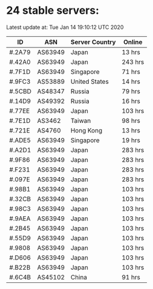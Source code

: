 # 24 stable servers:

Latest update at: Tue Jan 14 19:10:12 UTC 2020

| ID | ASN | Server Country | Online |
| -- | --- | -------------- | ------ |
| #.2A79 | AS63949 | Japan | 13 hrs |
| #.42A0 | AS63949 | Japan | 243 hrs |
| #.7F1D | AS63949 | Singapore | 71 hrs |
| #.9FC3 | AS53889 | United States | 14 hrs |
| #.5CBD | AS48347 | Russia | 79 hrs |
| #.14D9 | AS49392 | Russia | 16 hrs |
| #.77EE | AS63949 | Japan | 103 hrs |
| #.7E1D | AS3462 | Taiwan | 98 hrs |
| #.721E | AS4760 | Hong Kong | 13 hrs |
| #.ADE5 | AS63949 | Singapore | 19 hrs |
| #.A2D1 | AS63949 | Japan | 283 hrs |
| #.9F86 | AS63949 | Japan | 283 hrs |
| #.F231 | AS63949 | Japan | 283 hrs |
| #.097E | AS63949 | Japan | 283 hrs |
| #.98B1 | AS63949 | Japan | 103 hrs |
| #.32CB | AS63949 | Japan | 103 hrs |
| #.98C3 | AS63949 | Japan | 103 hrs |
| #.9AEA | AS63949 | Japan | 103 hrs |
| #.2B45 | AS63949 | Japan | 103 hrs |
| #.55D9 | AS63949 | Japan | 103 hrs |
| #.9808 | AS63949 | Japan | 103 hrs |
| #.D606 | AS63949 | Japan | 103 hrs |
| #.B22B | AS63949 | Japan | 103 hrs |
| #.6C4B | AS45102 | China | 91 hrs |

